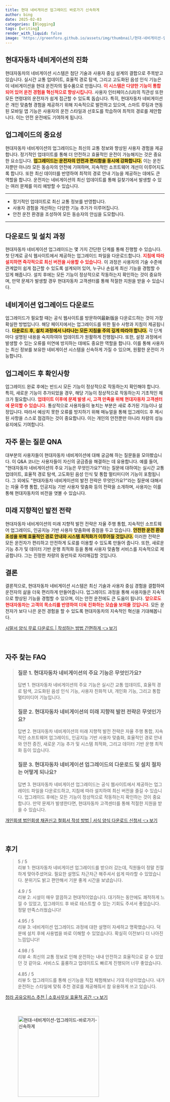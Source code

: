 ```yaml
---
title: 현대 네비게이션 업그레이드 바로가기 신속하게
author: bing
date: 2025-02-03
categories: [Blogging]
tags: [writing]
render_with_liquid: false
image: 'https://greenforu.github.io/assets/img/thumbnail/현대-네비게이션-업그레이드-바로가기-신속하게.webp'
---
```



<h2 id='현대자동차_네비게이션_진화'>현대자동차 네비게이션의 진화</h2>

<p>현대자동차의 네비게이션 시스템은 첨단 기술과 사용자 중심 설계의 결합으로 주목받고 있습니다. 실시간 교통 업데이트, 효율적 경로 탐색, 그리고 고도화된 음성 인식 기능은 이 네비게이션을 현대 운전자의 필수품으로 만듭니다. <b><span style="color: #ee2323;">이 시스템은 다양한 기능이 통합되어 있어 운전 경험을 혁신적으로 향상시킵니다.</span></b> 사용자 인터페이스(UI)의 직관성 또한 모든 연령대의 운전자가 쉽게 접근할 수 있도록 돕습니다. 특히, 현대자동차 네비게이션은 개인 맞춤형 경험을 제공하기 위해 지속적으로 발전하고 있으며, 스마트 루팅과 연동된 모바일 앱 기능은 사용자의 운전 스타일과 선호도를 학습하여 최적의 경로를 제안합니다. 이는 안전 운전에도 기여하게 됩니다.</p>

<h2 id='업그레이드의_중요성'>업그레이드의 중요성</h2>

<p>현대자동차 네비게이션의 업그레이드는 최신의 교통 정보와 향상된 사용자 경험을 제공합니다. 정기적인 업데이트를 통해 더 안전하고 효율적인 운전이 가능해지는 것은 중요한 요소입니다. <b><span style="background-color: #ffe066;">업그레이드는 운전자의 안전과 편리함을 동시에 강화합니다.</span></b> 이는 운전자뿐만 아니라 모든 동승자의 안전에 기여하며, 지속적인 소프트웨어 개선이 이루어지도록 합니다. 또한 최신 데이터를 반영하여 최적의 경로 안내 기능을 제공하는 데에도 큰 역할을 합니다. 운전자는 네비게이션의 최신 업데이트를 통해 길찾기에서 발생할 수 있는 여러 문제를 미리 예방할 수 있습니다.</p>

<hr />

<ul>
    <li>정기적인 업데이트로 최신 교통 정보를 반영합니다.</li>
    <li>사용자 경험을 개선하는 다양한 기능 추가가 이루어집니다.</li>
    <li>안전 운전 환경을 조성하여 모든 동승자의 안심을 도모합니다.</li>
</ul>

<hr />

<h2 id='다운로드_및_설치_과정'>다운로드 및 설치 과정</h2>

<p>현대자동차 네비게이션 업그레이드는 몇 가지 간단한 단계를 통해 진행할 수 있습니다. 첫 단계로 공식 웹사이트에서 제공하는 업그레이드 파일을 다운로드합니다. <b><span style="color: #ee2323;">지침에 따라 설치하면 즉각적으로 최신 버전을 사용할 수 있습니다.</span></b> 이 과정은 사용자의 기술 수준에 관계없이 쉽게 접근할 수 있도록 설계되어 있어, 누구나 손쉽게 최신 기능을 경험할 수 있게 해줍니다. 설치 후에는 모든 기능이 정상적으로 작동하는지 확인하는 것이 중요하며, 만약 문제가 발생할 경우 현대자동차 고객센터를 통해 적절한 지원을 받을 수 있습니다.</p>

<h2 id='네비게이션_업그레이드_다운로드'>네비게이션 업그레이드 다운로드</h2>

<p>업그레이드가 필요할 때는 공식 웹사이트를 방문하여最新版을 다운로드하는 것이 가장 확실한 방법입니다. 해당 페이지에서는 업그레이드를 위한 필수 사항과 지침이 제공됩니다. <b><span style="background-color: #ffe066;">다운로드 후, 설치 과정에서 나타나는 모든 지침을 주의 깊게 따라야 합니다.</span></b> 각 단계마다 설명된 내용을 숙지하여야 업데이트가 원활하게 진행됩니다. 또한, 설정 과정에서 발생할 수 있는 오류를 미연에 방지하는 데에도 중요한 역할을 합니다. 이를 통해 사용자는 최신 정보를 보유한 네비게이션 시스템을 신속하게 가질 수 있으며, 원활한 운전이 가능합니다.</p>

<h2 id='업그레이드_후_확인사항'>업그레이드 후 확인사항</h2>

<p>업그레이드 완료 후에는 반드시 모든 기능이 정상적으로 작동하는지 확인해야 합니다. 특히, 새로운 기능이 추가되었을 경우, 해당 기능이 정상적으로 작동하는지 기초적인 체크가 필요합니다. <b><span style="color: #ee2323;">업데이트 이후에 문제 발생 시, 고객 만족을 위해 현대자동차 고객센터에 문의할 수 있습니다.</span></b> 통상적으로 사용자들이 놓치는 부분은 새로 추가된 기능이나 설정입니다. 따라서 예상치 못한 오류를 방지하기 위해 매뉴얼을 통해 업그레이드 후 제시된 사항을 스스로 점검하는 것이 중요합니다. 이는 개인의 안전뿐만 아니라 차량의 성능 유지에도 기여합니다.</p>

<h2 id='자주_묻는_질문_QNA'>자주 묻는 질문 QNA</h2>

<p>대부분의 사용자들이 현대자동차 네비게이션에 대해 궁금해 하는 질문들을 모아봤습니다. 이 Q&A 코너는 사용자들이 자신의 궁금증을 해결하는 데 유용합니다. 예를 들어, "현대자동차 네비게이션의 주요 기능은 무엇인가요?"라는 질문에 대하여는 실시간 교통 업데이트, 효율적 경로 탐색, 고도화된 음성 인식 및 통합 멀티미디어 기능이 포함됩니다. 그 외에도 "현대자동차 네비게이션의 발전 전략은 무엇인가요?"라는 질문에 대해서는 자율 주행 통합, 인공지능 기반 사용자 맞춤화 등의 전략을 소개하며, 사용자는 이를 통해 현대자동차의 비전을 엿볼 수 있습니다.</p>

<h2 id='미래_지향적인_발전'>미래 지향적인 발전 전략</h2>

<p>현대자동차 네비게이션의 미래 지향적 발전 전략은 자율 주행 통합, 지속적인 소프트웨어 업그레이드, 인공지능 기반 사용자 맞춤화에 중점을 두고 있습니다. <b><span style="background-color: #ffe066;">안전한 운전 환경 조성을 위해 효율적인 경로 안내와 시스템 최적화가 이루어질 것입니다.</span></b> 이러한 전략은 모든 운전자가 편리하고 안전하게 도로를 이용할 수 있도록 만들어 줍니다. 또한, 새로운 기능 추가 및 데이터 기반 운행 최적화 등을 통해 사용자 맞춤형 서비스를 지속적으로 제공합니다. 그는 진정한 차량의 동반자로 자리매김할 것입니다.</p>

<h2 id='결론'>결론</h2>

<p>결론적으로, 현대자동차 네비게이션 시스템은 최신 기술과 사용자 중심 경험을 결합하여 운전자의 삶을 더욱 편리하게 만들어줍니다. 업그레이드 과정을 통해 사용자들은 지속적으로 향상된 기능을 경험할 수 있으며, 이는 안전 운전에도 큰 도움이 됩니다. <b><span style="color: #ee2323;">앞으로도 현대자동차는 고객의 목소리를 반영하여 더욱 진화하는 모습을 보여줄 것입니다.</span></b> 모든 운전자가 보다 나은 운전 경험을 할 수 있도록 현대자동차의 지속적인 혁신을 기대해봅니다.</p>


<p><a class="click-button" title="시말서 양식 무료 다운로드 | 작성하는 방법 간편하게" href="https://greenforu.github.io/posts/%EC%8B%9C%EB%A7%90%EC%84%9C-%EC%96%91%EC%8B%9D-%EB%AC%B4%EB%A3%8C-%EB%8B%A4%EC%9A%B4%EB%A1%9C%EB%93%9C-%EC%9E%91%EC%84%B1%ED%95%98%EB%8A%94-%EB%B0%A9%EB%B2%95-%EA%B0%84%ED%8E%B8%ED%95%98%EA%B2%8C/" rel="dofollow">시말서 양식 무료 다운로드 | 작성하는 방법 간편하게 👈 보기</a></p><br>
<h2 id='자주_찾는_FAQ'>자주 찾는 FAQ</h2>
<div itemscope="" itemtype="https://schema.org/FAQPage"> 
<blockquote> 
<div itemscope="" itemprop="mainEntity" itemtype="https://schema.org/Question"> 
<h3 itemprop="name">질문 1. 현대자동차 네비게이션의 주요 기능은 무엇인가요?</h3> 
<div itemscope="" itemprop="acceptedAnswer" itemtype="https://schema.org/Answer"> 
<span itemprop="text"> 
<p>답변 1. 현대자동차 네비게이션의 주요 기능은 실시간 교통 업데이트, 효율적 경로 탐색, 고도화된 음성 인식 기능, 사용자 친화적 UI, 개인화 기능, 그리고 통합 멀티미디어 기능입니다.</p> 
</span> 
</div> 
</div> 

<div itemscope="" itemprop="mainEntity" itemtype="https://schema.org/Question"> 
<h3 itemprop="name">질문 2. 현대자동차 네비게이션의 미래 지향적 발전 전략은 무엇인가요?</h3> 
<div itemscope="" itemprop="acceptedAnswer" itemtype="https://schema.org/Answer"> 
<span itemprop="text"> 
<p>답변 2. 현대자동차 네비게이션의 미래 지향적 발전 전략은 자율 주행 통합, 지속적인 소프트웨어 업그레이드, 인공지능 기반 사용자 맞춤화, 효율적인 경로 안내와 안전 증진, 새로운 기능 추가 및 시스템 최적화, 그리고 데이터 기반 운행 최적화 등이 있습니다.</p> 
</span> 
</div> 
</div> 

<div itemscope="" itemprop="mainEntity" itemtype="https://schema.org/Question"> 
<h3 itemprop="name">질문 3. 현대자동차 네비게이션 업그레이드의 다운로드 및 설치 절차는 어떻게 되나요?</h3> 
<div itemscope="" itemprop="acceptedAnswer" itemtype="https://schema.org/Answer"> 
<span itemprop="text"> 
<p>답변 3. 현대자동차 네비게이션 업그레이드는 공식 웹사이트에서 제공하는 업그레이드 파일을 다운로드하고, 지침에 따라 설치하여 최신 버전을 즐길 수 있습니다. 업그레이드 후에는 모든 기능이 정상적으로 작동하는지 확인하는 것이 중요합니다. 만약 문제가 발생한다면, 현대자동차 고객센터를 통해 적절한 지원을 받을 수 있습니다.</p> 
</span> 
</div> 
</div> 
</blockquote> 
</div>
<p><a class="click-button" title="개인회생 법인회생 채권신고 철회서 작성 방법 | 서식 양식 다운로드 신청서" href="https://greenforu.github.io/posts/%EA%B0%9C%EC%9D%B8%ED%9A%8C%EC%83%9D-%EB%B2%95%EC%9D%B8%ED%9A%8C%EC%83%9D-%EC%B1%84%EA%B6%8C%EC%8B%A0%EA%B3%A0-%EC%B2%A0%ED%9A%8C%EC%84%9C-%EC%9E%91%EC%84%B1-%EB%B0%A9%EB%B2%95-%EC%84%9C%EC%8B%9D-%EC%96%91%EC%8B%9D-%EB%8B%A4%EC%9A%B4%EB%A1%9C%EB%93%9C-%EC%8B%A0%EC%B2%AD%EC%84%9C/" rel="dofollow">개인회생 법인회생 채권신고 철회서 작성 방법 | 서식 양식 다운로드 신청서 👈 보기</a></p><br>
<h2 id='후기'>후기</h2>
<div itemscope itemtype="https://schema.org/Product">
  <blockquote>
  <div itemprop="review" itemscope itemtype="https://schema.org/Review">
      <div itemprop="reviewRating" itemscope itemtype="https://schema.org/Rating"> <span itemprop="ratingValue">5</span> / <span itemprop="bestRating">5</span> </div>
      <span itemprop="reviewBody">리뷰 1: 현대자동차 네비게이션 업그레이드를 받으러 갔는데, 직원들이 정말 친절하게 맞아주셨어요. 필요한 설명도 차근차근 해주셔서 쉽게 따라할 수 있었습니다. 분위기도 밝고 편안해서 기분 좋게 시간을 보냈습니다.</span>
  </div>
  <br>
  <div itemprop="review" itemscope itemtype="https://schema.org/Review">
      <div itemprop="reviewRating" itemscope itemtype="https://schema.org/Rating"> <span itemprop="ratingValue">4.9</span> / <span itemprop="bestRating">5</span> </div>
      <span itemprop="reviewBody">리뷰 2: 시설이 매우 깔끔하고 현대적이었습니다. 대기하는 동안에도 쾌적하게 느낄 수 있었고, 업그레이드 후 바로 테스트할 수 있는 기회도 주셔서 좋았습니다. 정말 만족스러웠습니다!</span>
  </div>
  <br>
  <div itemprop="review" itemscope itemtype="https://schema.org/Review">
      <div itemprop="reviewRating" itemscope itemtype="https://schema.org/Rating"> <span itemprop="ratingValue">4.95</span> / <span itemprop="bestRating">5</span> </div>
      <span itemprop="reviewBody">리뷰 3: 네비게이션 업그레이드 과정에 대한 설명이 자세하고 명확했습니다. 덕분에 설치 후에 사용법을 바로 이해할 수 있었습니다. 확실히 이전보다 더 나아진 느낌입니다!</span>
  </div>
  <br>
  <div itemprop="review" itemscope itemtype="https://schema.org/Review">
      <div itemprop="reviewRating" itemscope itemtype="https://schema.org/Rating"> <span itemprop="ratingValue">4.98</span> / <span itemprop="bestRating">5</span> </div>
      <span itemprop="reviewBody">리뷰 4: 최신의 교통 정보로 인해 운전하는 내내 안전하고 효율적으로 갈 수 있었던 것 같아요. 서비스도 훌륭하고 업데이트도 빠르게 진행되어 너무 좋았습니다.</span>
  </div>
  <br>
  <div itemprop="review" itemscope itemtype="https://schema.org/Review">
      <div itemprop="reviewRating" itemscope itemtype="https://schema.org/Rating"> <span itemprop="ratingValue">4.85</span> / <span itemprop="bestRating">5</span> </div>
      <span itemprop="reviewBody">리뷰 5: 업그레이드를 통해 신기능을 직접 체험해보니 기대 이상이었습니다. 내가 운전하는 스타일에 맞춰 추천 경로를 제공해줘서 참 유용하게 쓰고 있습니다.</span>
  </div>
  </blockquote>
</div>
<p><a class="click-button" title="청라 공유오피스 추천 | 소호사무실 효율적 공간" href="https://greenforu.github.io/posts/%EC%B2%AD%EB%9D%BC-%EA%B3%B5%EC%9C%A0%EC%98%A4%ED%94%BC%EC%8A%A4-%EC%B6%94%EC%B2%9C-%EC%86%8C%ED%98%B8%EC%82%AC%EB%AC%B4%EC%8B%A4-%ED%9A%A8%EC%9C%A8%EC%A0%81-%EA%B3%B5%EA%B0%84/" rel="dofollow">청라 공유오피스 추천 | 소호사무실 효율적 공간 👈 보기</a></p><br>
<figure class="image"><img src="https://greenforu.github.io/assets/img/thumbnail/현대-네비게이션-업그레이드-바로가기-신속하게.webp" alt="현대-네비게이션-업그레이드-바로가기-신속하게" width="256" height="256"></figure>